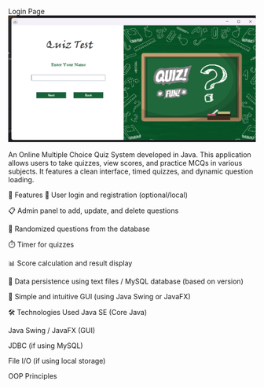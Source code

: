 Login Page
![image alt](https://github.com/HappySaini001/Online-MCQ-System/blob/6d273c2e6cce1aa0532b01b4edbfed99b8464165/Screenshot%202025-05-25%20175329.png)
























An Online Multiple Choice Quiz System developed in Java. This application allows users to take quizzes, view scores, and practice MCQs in various subjects. It features a clean interface, timed quizzes, and dynamic question loading.

🚀 Features
🔐 User login and registration (optional/local)

📋 Admin panel to add, update, and delete questions

🧠 Randomized questions from the database

⏱️ Timer for quizzes

📊 Score calculation and result display

💾 Data persistence using text files / MySQL database (based on version)

🎨 Simple and intuitive GUI (using Java Swing or JavaFX)

🛠️ Technologies Used
Java SE (Core Java)

Java Swing / JavaFX (GUI)

JDBC (if using MySQL)

File I/O (if using local storage)

OOP Principles

